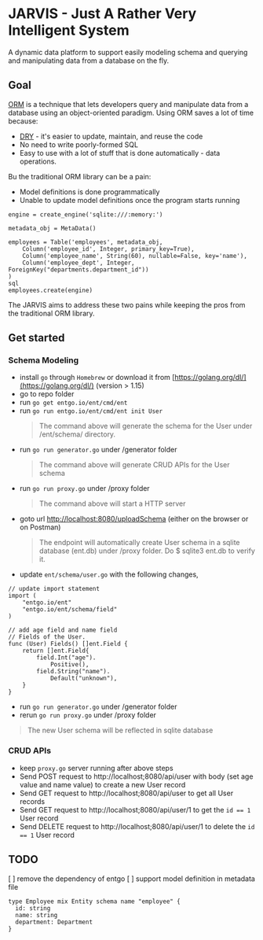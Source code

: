 # JARVIS - Just A Rather Very Intelligent System

A dynamic data platform to support easily modeling schema and querying and manipulating data from a database on the fly.

## Goal

[ORM](https://en.wikipedia.org/wiki/Object%E2%80%93relational_mapping) is a technique that lets developers query and manipulate data from a database using an object-oriented paradigm. Using ORM saves a lot of time because:

- [DRY](https://en.wikipedia.org/wiki/Don%27t_repeat_yourself) - it's easier to update, maintain, and reuse the code
- No need to write poorly-formed SQL
- Easy to use with a lot of stuff that is done automatically - data operations.

Bu the traditional ORM library can be a pain:

- Model definitions is done programmatically
- Unable to update model definitions once the program starts running

```
engine = create_engine('sqlite:///:memory:')

metadata_obj = MetaData()

employees = Table('employees', metadata_obj,
    Column('employee_id', Integer, primary_key=True),
    Column('employee_name', String(60), nullable=False, key='name'),
    Column('employee_dept', Integer, ForeignKey("departments.department_id"))
)
sql
employees.create(engine)

```

The JARVIS aims to address these two pains while keeping the pros from the traditional ORM library.


## Get started
### Schema Modeling
* install `go` through `Homebrew` or download it from [https://golang.org/dl/](https://golang.org/dl/) (version > 1.15)
* go to repo folder
* run `go get entgo.io/ent/cmd/ent`
* run `go run entgo.io/ent/cmd/ent init User`
    > The command above will generate the schema for the User under <repo>/ent/schema/ directory.
* run `go run generator.go` under <repo>/generator folder
    > The command above will generate CRUD APIs for the User schema
* run `go run proxy.go` under <repo>/proxy folder
    > The command above will start a HTTP server
* goto url [http://localhost:8080/uploadSchema](http://localhost:8080/uploadSchema) (either on the browser or on Postman)
    > The endpoint will automatically create User schema in a sqlite database (ent.db) under <repo>/proxy folder. Do $ sqlite3 ent.db to verify it.
* update `ent/schema/user.go` with the following changes,
```
// update import statement
import (
	"entgo.io/ent"
	"entgo.io/ent/schema/field"
)

// add age field and name field
// Fields of the User.
func (User) Fields() []ent.Field {
    return []ent.Field{
        field.Int("age").
            Positive(),
        field.String("name").
            Default("unknown"),
    }
}
```
* run `go run generator.go` under <repo>/generator folder
* rerun `go run proxy.go` under <repo>/proxy folder
> The new User schema will be reflected in sqlite database

### CRUD APIs
* keep `proxy.go` server running after above steps
* Send POST request to http://localhost;8080/api/user with body (set age value and name value) to create a new User record
* Send GET request to http://localhost;8080/api/user to get all User records
* Send GET request to http://localhost;8080/api/user/1 to get the `id == 1` User record
* Send DELETE request to http://localhost;8080/api/user/1 to delete the `id == 1` User record

## TODO
[ ] remove the dependency of entgo
[ ] support model definition in metadata file
```
type Employee mix Entity schema name "employee" {
  id: string
  name: string
  department: Department
}

```


